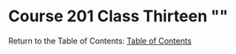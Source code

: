 # Course 201 Class Thirteen ""

Return to the Table of Contents: [Table of Contents](https://todd75.github.io/reading-notes/)
